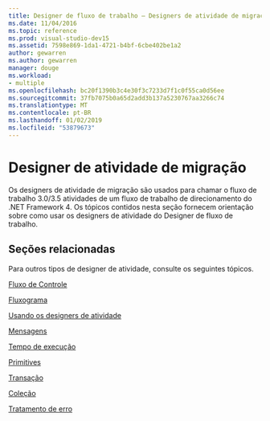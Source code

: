 ```yaml
---
title: Designer de fluxo de trabalho – Designers de atividade de migração
ms.date: 11/04/2016
ms.topic: reference
ms.prod: visual-studio-dev15
ms.assetid: 7598e869-1da1-4721-b4bf-6cbe402be1a2
author: gewarren
ms.author: gewarren
manager: douge
ms.workload:
- multiple
ms.openlocfilehash: bc20f1390b3c4e30f3c7233d7f1c0f55ca0d56ee
ms.sourcegitcommit: 37fb7075b0a65d2add3b137a5230767aa3266c74
ms.translationtype: MT
ms.contentlocale: pt-BR
ms.lasthandoff: 01/02/2019
ms.locfileid: "53879673"
---
```

# <a name="migration-activity-designers"></a>Designer de atividade de migração

Os designers de atividade de migração são usados para chamar o fluxo de trabalho 3.0/3.5 atividades de um fluxo de trabalho de direcionamento do .NET Framework 4. Os tópicos contidos nesta seção fornecem orientação sobre como usar os designers de atividade do Designer de fluxo de trabalho.

## <a name="related-sections"></a>Seções relacionadas
 Para outros tipos de designer de atividade, consulte os seguintes tópicos.

 [Fluxo de Controle](../workflow-designer/control-flow-activity-designers.md)

 [Fluxograma](../workflow-designer/flowchart-activity-designers.md)

 [Usando os designers de atividade](../workflow-designer/using-the-activity-designers.md)

 [Mensagens](../workflow-designer/messaging-activity-designers.md)

 [Tempo de execução](../workflow-designer/runtime-activity-designers.md)

 [Primitives](../workflow-designer/primitives-activity-designers.md)

 [Transação](../workflow-designer/transaction-activity-designers.md)

 [Coleção](../workflow-designer/collection-activity-designers.md)

 [Tratamento de erro](../workflow-designer/error-handling-activity-designers.md)